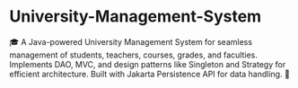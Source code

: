 # University-Management-System
🎓 A Java-powered University Management System for seamless management of students, teachers, courses, grades, and faculties. Implements DAO, MVC, and design patterns like Singleton and Strategy for efficient architecture. Built with Jakarta Persistence API for data handling. 🚀
